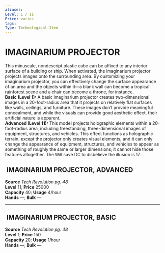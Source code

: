 ```yaml
---
aliases: 
Level: 1 / 11
Price: varies 
tags: 
Type: Technological Item
---
```


# IMAGINARIUM PROJECTOR

This minuscule, nondescript plastic cube can be affixed to any interior surface of a building or ship. When activated, the imaginarium projector projects images onto the surrounding area. By customizing your imaginarium projector, you can effectively change the surface appearance of an area and the objects within it—a blank wall can become a tropical rainforest scene and a chair can become a throne, for instance.  
**Basic (Level 1):** A basic imaginarium projector creates two-dimensional images in a 20-foot-radius area that it projects on relatively flat surfaces like walls, ceilings, and furniture. These images don’t provide meaningful concealment, and while the visuals can provide good aesthetic effect, their artificial nature is apparent.  
**Advanced (Level 11):** This model projects holographic elements within a 20-foot-radius area, including freestanding, three-dimensional images of equipment, structures, and vehicles. This effect functions as holographic terrain, except the projector only creates visual elements, and it can only change the appearance of equipment, structures, and vehicles to appear as something of roughly the same or larger dimensions; it cannot hide those features altogether. The Will save DC to disbelieve the illusion is 17.  

##  IMAGINARIUM PROJECTOR, ADVANCED

**Source** _Tech Revolution pg. 48_  
**Level** 11; **Price** 25000  
**Capacity** 40; **Usage** 4/hour  
**Hands** —; **Bulk** —

---

##  IMAGINARIUM PROJECTOR, BASIC

**Source** _Tech Revolution pg. 48_  
**Level** 1; **Price** 150  
**Capacity** 20; **Usage** 1/hour  
**Hands** —; **Bulk** —